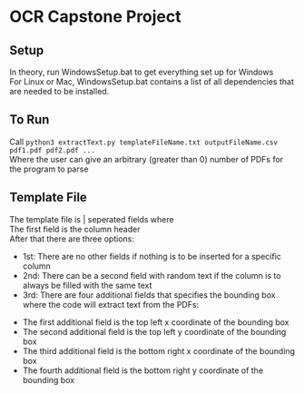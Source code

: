 # OCR Capstone Project
## Setup
In theory, run WindowsSetup.bat to get everything set up for Windows <br>
For Linux or Mac, WindowsSetup.bat contains a list of all dependencies that are needed to be installed.

## To Run
Call `python3 extractText.py templateFileName.txt outputFileName.csv pdf1.pdf pdf2.pdf ...` <br>
Where the user can give an arbitrary (greater than 0) number of PDFs for the program to parse

## Template File
The template file is | seperated fields where <br>
The first field is the column header <br>
After that there are three options: <br>
* 1st: There are no other fields if nothing is to be inserted for a specific column <br>
* 2nd: There can be a second field with random text if the column is to always be filled with the same text <br>
* 3rd: There are four additional fields that specifies the bounding box where the code will extract text from the PDFs: <br>
- The first additional field is the top left x coordinate of the bounding box 
- The second additional field is the top left y coordinate of the bounding box
- The third additional field is the bottom right x coordinate of the bounding box
- The fourth additional field is the bottom right y coordinate of the bounding box
